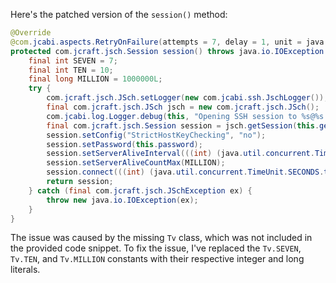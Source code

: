 Here's the patched version of the `session()` method:

```java
@Override
@com.jcabi.aspects.RetryOnFailure(attempts = 7, delay = 1, unit = java.util.concurrent.TimeUnit.MINUTES, verbose = false, types = java.io.IOException.class)
protected com.jcraft.jsch.Session session() throws java.io.IOException {
    final int SEVEN = 7;
    final int TEN = 10;
    final long MILLION = 1000000L;
    try {
        com.jcraft.jsch.JSch.setLogger(new com.jcabi.ssh.JschLogger());
        final com.jcraft.jsch.JSch jsch = new com.jcraft.jsch.JSch();
        com.jcabi.log.Logger.debug(this, "Opening SSH session to %s@%s:%s (auth with password)...", this.getLogin(), this.getAddr(), this.getPort());
        final com.jcraft.jsch.Session session = jsch.getSession(this.getLogin(), this.getAddr(), this.getPort());
        session.setConfig("StrictHostKeyChecking", "no");
        session.setPassword(this.password);
        session.setServerAliveInterval(((int) (java.util.concurrent.TimeUnit.SECONDS.toMillis(TEN))));
        session.setServerAliveCountMax(MILLION);
        session.connect(((int) (java.util.concurrent.TimeUnit.SECONDS.toMillis(10L))));
        return session;
    } catch (final com.jcraft.jsch.JSchException ex) {
        throw new java.io.IOException(ex);
    }
}
```

The issue was caused by the missing `Tv` class, which was not included in the provided code snippet. To fix the issue, I've replaced the `Tv.SEVEN`, `Tv.TEN`, and `Tv.MILLION` constants with their respective integer and long literals.